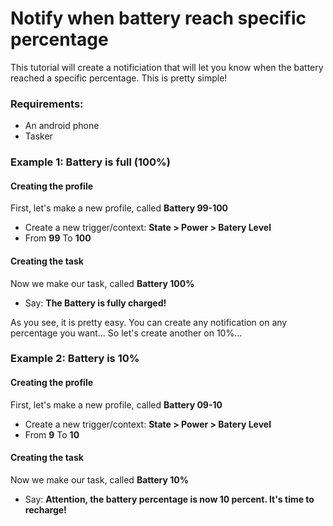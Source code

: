 # Notify when battery reach specific percentage
This tutorial will create a notificiation that will let you know when the battery reached a specific percentage.
This is pretty simple!

### Requirements:
- An android phone
- Tasker

### Example 1: Battery is full (100%)
#### Creating the profile
First, let's make a new profile, called **Battery 99-100**
- Create a new trigger/context: **State > Power > Batery Level**
- From **99** To **100**

#### Creating the task
Now we make our task, called **Battery 100%**
- Say: **The Battery is fully charged!**

As you see, it is pretty easy. You can create any notification on any percentage you want... So let's create another on 10%...


### Example 2: Battery is 10%
#### Creating the profile
First, let's make a new profile, called **Battery 09-10**
- Create a new trigger/context: **State > Power > Batery Level**
- From **9** To **10**

#### Creating the task
Now we make our task, called **Battery 10%**
- Say: **Attention, the battery percentage is now 10 percent. It's time to recharge!**

